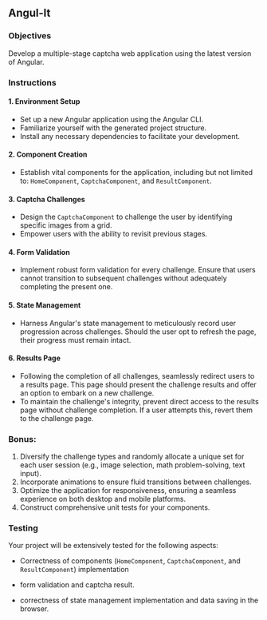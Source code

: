 ## Angul-It

### Objectives

Develop a multiple-stage captcha web application using the latest version of Angular.

### Instructions

#### 1. Environment Setup

- Set up a new Angular application using the Angular CLI.
- Familiarize yourself with the generated project structure.
- Install any necessary dependencies to facilitate your development.

#### 2. Component Creation

- Establish vital components for the application, including but not limited to: `HomeComponent`, `CaptchaComponent`, and `ResultComponent`.

#### 3. Captcha Challenges

- Design the `CaptchaComponent` to challenge the user by identifying specific images from a grid.
- Empower users with the ability to revisit previous stages.

#### 4. Form Validation

- Implement robust form validation for every challenge. Ensure that users cannot transition to subsequent challenges without adequately completing the present one.

#### 5. State Management

- Harness Angular's state management to meticulously record user progression across challenges. Should the user opt to refresh the page, their progress must remain intact.

#### 6. Results Page

- Following the completion of all challenges, seamlessly redirect users to a results page. This page should present the challenge results and offer an option to embark on a new challenge.
- To maintain the challenge's integrity, prevent direct access to the results page without challenge completion. If a user attempts this, revert them to the challenge page.

### Bonus:

1. Diversify the challenge types and randomly allocate a unique set for each user session (e.g., image selection, math problem-solving, text input).
2. Incorporate animations to ensure fluid transitions between challenges.
3. Optimize the application for responsiveness, ensuring a seamless experience on both desktop and mobile platforms.
4. Construct comprehensive unit tests for your components.

### Testing

Your project will be extensively tested for the following aspects:

- Correctness of  components (`HomeComponent`, `CaptchaComponent`, and `ResultComponent`) implementation 
  
- form validation and captcha result.
  
- correctness of state management implementation and data saving in the browser.

